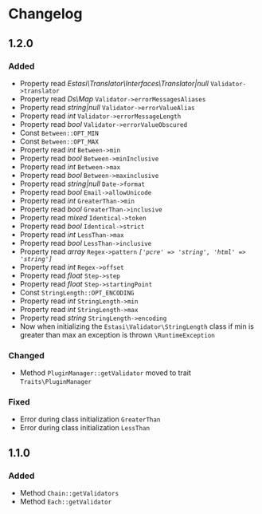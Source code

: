 # Changelog

## 1.2.0
### Added

- Property read _Estasi\Translator\Interfaces\Translator|null_ `Validator->translator`
- Property read _Ds\Map_ `Validator->errorMessagesAliases`
- Property read _string|null_ `Validator->errorValueAlias`
- Property read _int_ `Validator->errorMessageLength`
- Property read _bool_ `Validator->errorValueObscured`
- Const `Between::OPT_MIN`
- Const `Between::OPT_MAX`
- Property read _int_ `Between->min`
- Property read _bool_ `Between->minInclusive`
- Property read _int_ `Between->max`
- Property read _bool_ `Between->maxinclusive`
- Property read _string|null_ `Date->format`
- Property read _bool_ `Email->allowUnicode`
- Property read _int_ `GreaterThan->min`
- Property read _bool_ `GreaterThan->inclusive`
- Property read _mixed_ `Identical->token`
- Property read _bool_ `Identical->strict`
- Property read _int_ `LessThan->max`
- Property read _bool_ `LessThan->inclusive`
- Property read _array_ `Regex->pattern` _`['pcre' => 'string', 'html' => 'string']`_
- Property read _int_ `Regex->offset`
- Property read _float_ `Step->step`
- Property read _float_ `Step->startingPoint`
- Const `StringLength::OPT_ENCODING`
- Property read _int_ `StringLength->min`
- Property read _int_ `StringLength->max`
- Property read _string_ `StringLength->encoding`
- Now when initializing the `Estasi\Validator\StringLength` class if min is greater than max an exception is thrown `\RuntimeException`

### Changed

- Method `PluginManager::getValidator` moved to trait `Traits\PluginManager`

### Fixed

- Error during class initialization `GreaterThan`
- Error during class initialization `LessThan`

## 1.1.0

### Added

- Method `Chain::getValidators`
- Method `Each::getValidator`